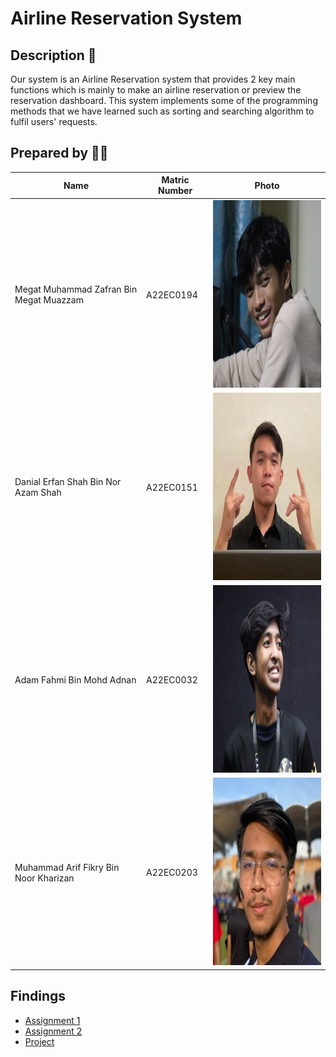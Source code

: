 # Airline Reservation System

## Description 📝

Our system is an Airline Reservation system that provides 2 key main functions which is mainly to make an airline reservation or preview the reservation dashboard. This system implements some of the programming methods that we have learned such as sorting and searching algorithm to fulfil users' requests. 

## Prepared by 🧑‍💻

| Name                                     | Matric Number | Photo |
|------------------------------------------|---------------|-------|
| Megat Muhammad Zafran Bin Megat Muazzam   | A22EC0194     | <img src="Image/photo_3_2023-12-20_18-15-50.jpg" width="300" height="300"> |
| Danial Erfan Shah Bin Nor Azam Shah       | A22EC0151     | <img src="Image/photo_2_2023-12-20_18-15-50.jpg" width="300" height="300"> |
| Adam Fahmi Bin Mohd Adnan                 | A22EC0032     | <img src="Image/photo_4_2023-12-20_18-15-50.jpg" width="300" height="300"> |
| Muhammad Arif Fikry Bin Noor Kharizan     | A22EC0203     | <img src="Image/photo_1_2023-12-20_18-15-50.jpg" width="300" height="300"> |


## Findings

- [Assignment 1](https://github.com/jjn7702/SECJ2013-DSA/tree/main/Submission/sec04/capybara/Assignment%201)
- [Assignment 2](https://github.com/jjn7702/SECJ2013-DSA/tree/main/Submission/sec04/capybara/Assignment%202)
- [Project](https://github.com/jjn7702/SECJ2013-DSA/tree/main/Submission/sec04/capybara/Project)
